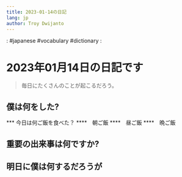 ```yaml
---
title: 2023-01-14の日記
lang: jp
author: Troy Dwijanto
---
```

: #japanese #vocabulary #dictionary : 
# 2023年01月14日の日記です
> 毎日にたくさんのことが起こるだろう。

## 僕は何をした?

*** 今日は何ご飯を食べた？
****　朝ご飯
****　昼ご飯
****　晩ご飯

## 重要の出来事は何ですか?

## 明日に僕は何するだろうが